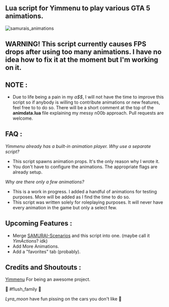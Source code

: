 ## Lua script for Yimmenu to play various GTA 5 animations.

![samurais_animations](https://github.com/xesdoog/SAMURAI-s-Animations/assets/66764345/be26aff9-5ad8-4918-92d4-a9bee03bf3df)

## WARNING! This script currently causes FPS drops after using too many animations. I have no idea how to fix it at the moment but I'm working on it.

## NOTE :

- Due to life being a pain in my _a$$_, I will not have the time to improve this script so if anybody is willing to contribute animations or new features, feel free to to do so. There will be a short comment at the top of the **animdata.lua** file explaining my messy n00b approach. Pull requests are welcome.

## FAQ :

_Yimmenu already has a built-in animation player. Why use a separate script?_

- This script spawns animation props. It's the only reason why I wrote it.
- You don't have to configure the animations. The appropriate flags are already setup.

_Why are there only a few animations?_

- This is a work in progress. I added a handful of animations for testing purposes. More will be added as I find the time to do so.
- This script was written solely for roleplaying purposes. It will never have every animation in the game but only a select few.

## Upcoming Features :

- Merge [SAMURAI-Scenarios](https://github.com/YimMenu-Lua/SAMURAI-Scenarios) and this script into one. (maybe call it _YimActions_? idk)
- Add More Animations.
- Add a "favorites" tab (probably).

## Credits and Shoutouts :

[Yimmenu](https://github.com/YimMenu/YimMenu/) For being an awesome project.

🚗 #flush_family 🚗

_Lyra_moon_  have fun pissing on the cars you don't like 🤡
